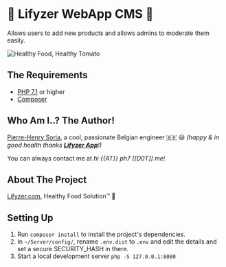 # 🍏 Lifyzer WebApp CMS 🍓

Allows users to add new products and allows admins to moderate them easily.

![Healthy Food, Healthy Tomato](static/img/healthy-tomato.svg)


## The Requirements

* [PHP 7.1](http://php.net/releases/7_1_0.php) or higher
* [Composer](https://getcomposer.org)


## Who Am I..? The Author!

[Pierre-Henry Soria](http://pierrehenry.be), a cool, passionate Belgian engineer :belgium: :smiley:
*(happy & in good health thanks **[Lifyzer App](https://play.google.com/store/apps/details?id=com.lifyzer)**!)*

You can always contact me at *hi {{AT}} ph7 [[D0T]] me*!


## About The Project

[Lifyzer.com](https://lifyzer.com), Healthy Food Solution™ 🥥


## Setting Up

1. Run `composer install` to install the project's dependencies.
2. In `~/Server/config/`, rename `.env.dist` to `.env` and edit the details and set a secure SECURITY_HASH in there.
3. Start a local development server `php -S 127.0.0.1:8080`
